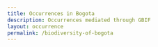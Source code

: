 ```yaml
---
title: Occurrences in Bogota
description: Occurrences mediated through GBIF
layout: occurrence
permalink: /biodiversity-of-bogota
---
```

